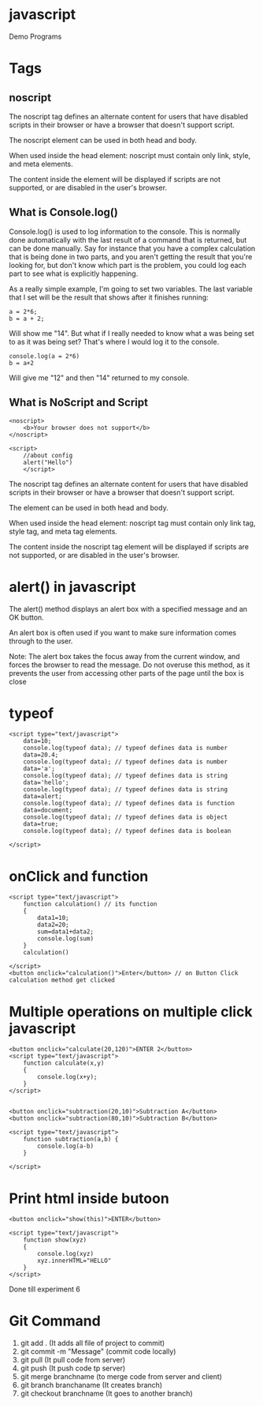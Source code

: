# javascript
Demo Programs
# Tags

## noscript

The noscript tag defines an alternate content for users that have disabled scripts in their browser or have a browser that doesn't support script.

The noscript element can be used in both head and body.

When used inside the head element: noscript must contain only link, style, and meta elements.

The content inside the <noscript> element will be displayed if scripts are not supported, or are disabled in the user's browser.

## What is Console.log()
Console.log() is used to log information to the console. This is normally done automatically with the last result of a command that is returned, but can be done manually. Say for instance that you have a complex calculation that is being done in two parts, and you aren't getting the result that you're looking for, but don't know which part is the problem, you could log each part to see what is explicitly happening.

As a really simple example, I'm going to set two variables. The last variable that I set will be the result that shows after it finishes running:

```
a = 2*6;
b = a + 2;
```

Will show me "14".
But what if I really needed to know what a was being set to as it was being set? That's where I would log it to the console.

```
console.log(a = 2*6)
b = a+2
```
Will give me "12" and then "14" returned to my console.


## What is NoScript and Script
```
<noscript>
	<b>Your browser does not support</b>
</noscript>

<script>
	//about config
	alert("Hello")
	</script>
```
The noscript tag defines an alternate content for users that have disabled scripts in their browser or have a browser that doesn't support script.

The <noscript> element can be used in both head and body.

When used inside the head element: noscript tag must contain only link tag, style tag, and meta tag elements.

The content inside the noscript tag element will be displayed if scripts are not supported, or are disabled in the user's browser.


# alert() in javascript
The alert() method displays an alert box with a specified message and an OK button.

An alert box is often used if you want to make sure information comes through to the user.

Note: The alert box takes the focus away from the current window, and forces the browser to read the message. Do not overuse this method, as it prevents the user from accessing other parts of the page until the box is close

# typeof 
```
<script type="text/javascript">
	data=10;
	console.log(typeof data); // typeof defines data is number
	data=20.4;
	console.log(typeof data); // typeof defines data is number
	data='a';
	console.log(typeof data); // typeof defines data is string
	data='hello';
	console.log(typeof data); // typeof defines data is string
	data=alert;
	console.log(typeof data); // typeof defines data is function
	data=document;
	console.log(typeof data); // typeof defines data is object
	data=true;
	console.log(typeof data); // typeof defines data is boolean

</script>
```

# onClick and function

```
<script type="text/javascript">
	function calculation() // its function 
	{
		data1=10;
		data2=20;
		sum=data1+data2;
		console.log(sum)
	}
	calculation()

</script>
<button onclick="calculation()">Enter</button> // on Button Click calculation method get clicked
```

# Multiple operations on multiple click javascript
```
<button onclick="calculate(20,120)">ENTER 2</button>
<script type="text/javascript">
	function calculate(x,y)
	{
		console.log(x+y);
	}
</script>


<button onclick="subtraction(20,10)">Subtraction A</button>
<button onclick="subtraction(80,10)">Subtraction B</button>

<script type="text/javascript">
	function subtraction(a,b) {
		console.log(a-b)
	}
	
</script>
```
# Print html inside butoon

```
<button onclick="show(this)">ENTER</button>

<script type="text/javascript">
	function show(xyz)
	{
		console.log(xyz)
		xyz.innerHTML="HELLO"
	}
</script>
```
Done till experiment 6

# Git Command
1. git add . (It adds all file of project to commit)
2. git commit -m "Message" (commit code locally)
3. git pull (It pull code from server)
4. git push (It push code tp server)
5. git merge branchname (to merge code from server and client)
6. git branch branchaname (It creates branch)
7. git checkout branchname (It goes to another branch)

